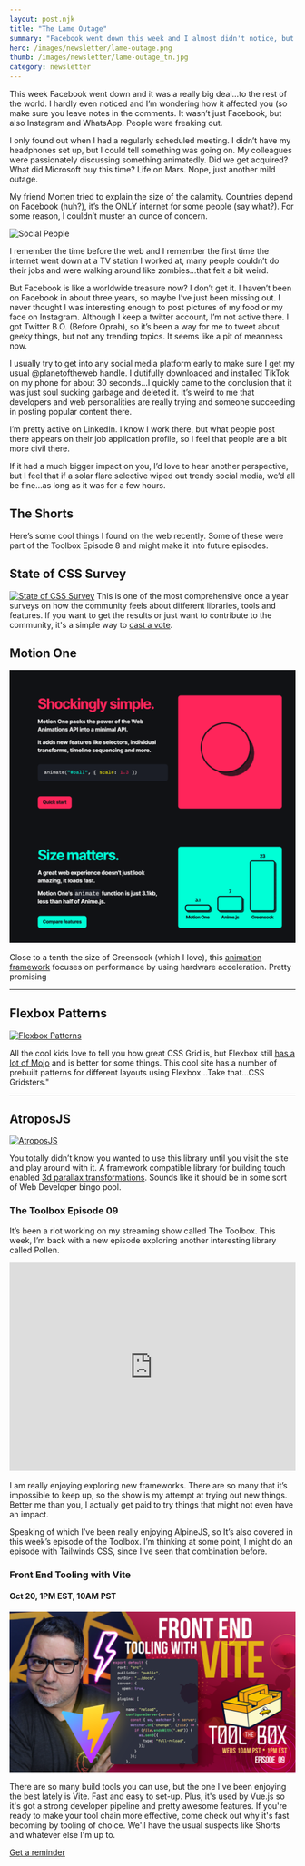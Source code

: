 ```yaml
---
layout: post.njk
title: "The Lame Outage"
summary: "Facebook went down this week and I almost didn't notice, but I did come back to streaming with a new Toolbox Episode, some gems in the Toolbox Shorts and some other amazing tidbits."
hero: /images/newsletter/lame-outage.png
thumb: /images/newsletter/lame-outage_tn.jpg
category: newsletter
---
```


This week Facebook went down and it was a really big deal…to the rest of the world. I hardly even noticed and I’m wondering how it affected you (so make sure you leave notes in the comments. It wasn’t just Facebook, but also Instagram and WhatsApp. People were freaking out.

I only found out when I had a regularly scheduled meeting. I didn’t have my headphones set up, but I could tell something was going on. My colleagues were passionately discussing something animatedly. Did we get acquired? What did Microsoft buy this time? Life on Mars. Nope, just another mild outage.

My friend Morten tried to explain the size of the calamity. Countries depend on Facebook (huh?), it’s the ONLY internet for some people (say what?). For some reason, I couldn’t muster an ounce of concern.

![Social People](http://pixelprowess.com/i/2021-10-14_17-12-57.png)

I remember the time before the web and I remember the first time the internet went down at a TV station I worked at, many people couldn’t do their jobs and were walking around like zombies…that felt a bit weird.

But Facebook is like a worldwide treasure now? I don’t get it. I haven’t been on Facebook in about three years, so maybe I’ve just been missing out. I never thought I was interesting enough to post pictures of my food or my face on Instagram. Although I keep a twitter account, I’m not active there. I got Twitter B.O. (Before Oprah), so it’s been a way for me to tweet about geeky things, but not any trending topics. It seems like a pit of meanness now.

I usually try to get into any social media platform early to make sure I get my usual @planetoftheweb handle. I dutifully downloaded and installed TikTok on my phone for about 30 seconds…I quickly came to the conclusion that it was just soul sucking garbage and deleted it. It’s weird to me that developers and web personalities are really trying and someone succeeding in posting popular content there.

I’m pretty active on LinkedIn. I know I work there, but what people post there appears on their job application profile, so I feel that people are a bit more civil there.

If it had a much bigger impact on you, I’d love to hear another perspective, but I feel that if a solar flare selective wiped out trendy social media, we’d all be fine…as long as it was for a few hours.

## The Shorts

Here’s some cool things I found on the web recently. Some of these were part of the Toolbox Episode 8 and might make it into future episodes.

## State of CSS Survey

[![State of CSS Survey](http://pixelprowess.com/i/2021-10-14_11-49-44.png)](https://survey.stateofjs.com/)
This is one of the most comprehensive once a year surveys on how the community feels about different libraries, tools and features. If you want to get the results or just want to contribute to the community, it's a simple way to [cast a vote](https://survey.stateofjs.com).

## Motion One

[![Motion One](../../images/shorts/motionone.png)](https://motion.dev)

Close to a tenth the size of Greensock (which I love), this [animation framework](https://motion.dev) focuses on performance by using hardware acceleration. Pretty promising

---

## Flexbox Patterns

[![Flexbox Patterns](http://pixelprowess.com/i/2021-09-27_13-29-39.png)](https://www.flexboxpatterns.com)

All the cool kids love to tell you how great CSS Grid is, but Flexbox still [has a lot of Mojo](https://www.flexboxpatterns.com) and is better for some things. This cool site has a number of prebuilt patterns for different layouts using Flexbox...Take that...CSS Gridsters."

---

## AtroposJS

[![AtroposJS](http://pixelprowess.com/i/2021-10-13_04-02-08.png)](https://atroposjs.com/)

You totally didn’t know you wanted to use this library until you visit the site and play around with it. A framework compatible library for building touch enabled [3d parallax transformations](https://atroposjs.com). Sounds like it should be in some sort of Web Developer bingo pool.

### The Toolbox Episode 09

It’s been a riot working on my streaming show called The Toolbox. This week, I’m back with a new episode exploring another interesting library called Pollen.

<iframe src="https://www.linkedin.com/embed/feed/update/urn:li:ugcPost:6852469013012897792" height="367" width="504" frameborder="0" allowfullscreen="" title="Embedded post"></iframe>

I am really enjoying exploring new frameworks. There are so many that it’s impossible to keep up, so the show is my attempt at trying out new things. Better me than you, I actually get paid to try things that might not even have an impact.

Speaking of which I’ve been really enjoying AlpineJS, so It’s also covered in this week’s episode of the Toolbox. I’m thinking at some point, I might do an episode with Tailwinds CSS, since I’ve seen that combination before.

### Front End Tooling with Vite

#### Oct 20, 1PM EST, 10AM PST

[![The Toolbox Episode 09 - Vite](/images/toolbox/EP09-Vite.png)](https://linkedin.com/video/event/urn:li:ugcPost:6852737335998627840)

There are so many build tools you can use, but the one I've been enjoying the best lately is Vite. Fast and easy to set-up. Plus, it's used by Vue.js so it's got a strong developer pipeline and pretty awesome features. If you're ready to make your tool chain more effective, come check out why it's fast becoming by tooling of choice. We'll have the usual suspects like Shorts and whatever else I'm up to.

[Get a reminder](https://linkedin.com/video/event/urn:li:ugcPost:6852737335998627840/)
